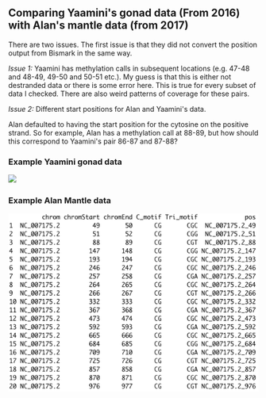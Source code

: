 ## Comparing Yaamini's gonad data (From 2016) with Alan's mantle data (from 2017)

There are two issues. The first issue is that they did not convert the position output from Bismark in the same way. 

*Issue 1:* Yaamini has methylation calls in subsequent locations (e.g. 47-48 and 48-49, 49-50 and 50-51 etc.). 
My guess is that this is either not destranded data or there is some error here. This is true for every subset of data
I checked. There are also weird patterns of coverage for these pairs.

*Issue 2:* Different start positions for Alan and Yaamini's data.

Alan defaulted to having the start position for the cytosine on the positive strand. 
So for example, Alan has a methylation call at 88-89, but how should this correspond to Yaamini's pair 86-87 and 87-88?

### Example Yaamini gonad data
![](img/2019-10-28-Yaamini-gonad.png)

### Example Alan Mantle data
![](img/2019-10-28-Alan-mantle.png)



